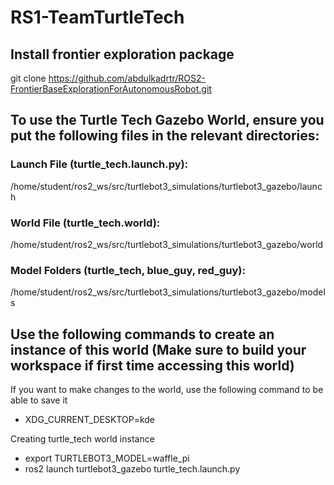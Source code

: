 # RS1-TeamTurtleTech

## Install frontier exploration package ##

git clone https://github.com/abdulkadrtr/ROS2-FrontierBaseExplorationForAutonomousRobot.git



## To use the Turtle Tech Gazebo World, ensure you put the following files in the relevant directories: ##

### Launch File (turtle_tech.launch.py):
/home/student/ros2_ws/src/turtlebot3_simulations/turtlebot3_gazebo/launch
   

### World File (turtle_tech.world):
/home/student/ros2_ws/src/turtlebot3_simulations/turtlebot3_gazebo/world


### Model Folders (turtle_tech, blue_guy, red_guy):
/home/student/ros2_ws/src/turtlebot3_simulations/turtlebot3_gazebo/models



## Use the following commands to create an instance of this world (Make sure to build your workspace if first time accessing this world)

If you want to make changes to the world, use the following command to be able to save it
 - XDG_CURRENT_DESKTOP=kde

Creating turtle_tech world instance
 - export TURTLEBOT3_MODEL=waffle_pi
 - ros2 launch turtlebot3_gazebo turtle_tech.launch.py
